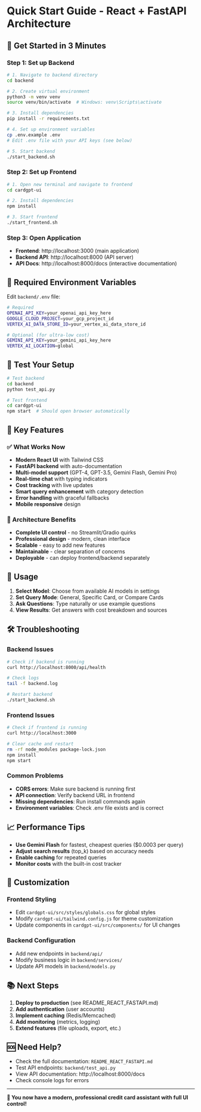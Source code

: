 # Quick Start Guide - React + FastAPI Architecture

## 🚀 Get Started in 3 Minutes

### Step 1: Set up Backend

```bash
# 1. Navigate to backend directory
cd backend

# 2. Create virtual environment
python3 -m venv venv
source venv/bin/activate  # Windows: venv\Scripts\activate

# 3. Install dependencies
pip install -r requirements.txt

# 4. Set up environment variables
cp .env.example .env
# Edit .env file with your API keys (see below)

# 5. Start backend
./start_backend.sh
```

### Step 2: Set up Frontend

```bash
# 1. Open new terminal and navigate to frontend
cd cardgpt-ui

# 2. Install dependencies
npm install

# 3. Start frontend
./start_frontend.sh
```

### Step 3: Open Application

- **Frontend**: http://localhost:3000 (main application)
- **Backend API**: http://localhost:8000 (API server)
- **API Docs**: http://localhost:8000/docs (interactive documentation)

## 🔑 Required Environment Variables

Edit `backend/.env` file:

```bash
# Required
OPENAI_API_KEY=your_openai_api_key_here
GOOGLE_CLOUD_PROJECT=your_gcp_project_id
VERTEX_AI_DATA_STORE_ID=your_vertex_ai_data_store_id

# Optional (for ultra-low cost)
GEMINI_API_KEY=your_gemini_api_key_here
VERTEX_AI_LOCATION=global
```

## 🧪 Test Your Setup

```bash
# Test backend
cd backend
python test_api.py

# Test frontend
cd cardgpt-ui
npm start  # Should open browser automatically
```

## 🎯 Key Features

### ✅ What Works Now
- **Modern React UI** with Tailwind CSS
- **FastAPI backend** with auto-documentation
- **Multi-model support** (GPT-4, GPT-3.5, Gemini Flash, Gemini Pro)
- **Real-time chat** with typing indicators
- **Cost tracking** with live updates
- **Smart query enhancement** with category detection
- **Error handling** with graceful fallbacks
- **Mobile responsive** design

### 🔄 Architecture Benefits
- **Complete UI control** - no Streamlit/Gradio quirks
- **Professional design** - modern, clean interface
- **Scalable** - easy to add new features
- **Maintainable** - clear separation of concerns
- **Deployable** - can deploy frontend/backend separately

## 📱 Usage

1. **Select Model**: Choose from available AI models in settings
2. **Set Query Mode**: General, Specific Card, or Compare Cards
3. **Ask Questions**: Type naturally or use example questions
4. **View Results**: Get answers with cost breakdown and sources

## 🛠️ Troubleshooting

### Backend Issues
```bash
# Check if backend is running
curl http://localhost:8000/api/health

# Check logs
tail -f backend.log

# Restart backend
./start_backend.sh
```

### Frontend Issues
```bash
# Check if frontend is running
curl http://localhost:3000

# Clear cache and restart
rm -rf node_modules package-lock.json
npm install
npm start
```

### Common Problems
- **CORS errors**: Make sure backend is running first
- **API connection**: Verify backend URL in frontend
- **Missing dependencies**: Run install commands again
- **Environment variables**: Check .env file exists and is correct

## 📈 Performance Tips

- **Use Gemini Flash** for fastest, cheapest queries ($0.0003 per query)
- **Adjust search results** (top_k) based on accuracy needs
- **Enable caching** for repeated queries
- **Monitor costs** with the built-in cost tracker

## 🎨 Customization

### Frontend Styling
- Edit `cardgpt-ui/src/styles/globals.css` for global styles
- Modify `cardgpt-ui/tailwind.config.js` for theme customization
- Update components in `cardgpt-ui/src/components/` for UI changes

### Backend Configuration
- Add new endpoints in `backend/api/`
- Modify business logic in `backend/services/`
- Update API models in `backend/models.py`

## 📚 Next Steps

1. **Deploy to production** (see README_REACT_FASTAPI.md)
2. **Add authentication** (user accounts)
3. **Implement caching** (Redis/Memcached)
4. **Add monitoring** (metrics, logging)
5. **Extend features** (file uploads, export, etc.)

## 🆘 Need Help?

- Check the full documentation: `README_REACT_FASTAPI.md`
- Test API endpoints: `backend/test_api.py`
- View API documentation: http://localhost:8000/docs
- Check console logs for errors

---

**🎉 You now have a modern, professional credit card assistant with full UI control!**
